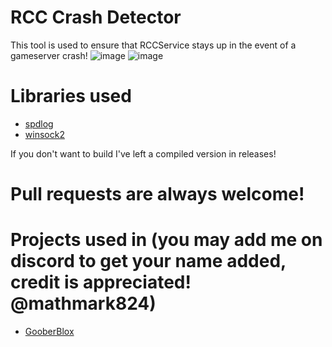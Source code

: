 # RCC Crash Detector
 This tool is used to ensure that RCCService stays up in the event of a gameserver crash!
![image](https://imgur.com/1fTBAK7.png)
![image](https://imgur.com/AVUh8iF.png)

# Libraries used

* [spdlog](https://github.com/gabime/spdlog)
* [winsock2](https://learn.microsoft.com/en-us/windows/win32/api/winsock2/)

If you don't want to build I've left a compiled version in releases!

# Pull requests are always welcome!

# Projects used in (you may add me on discord to get your name added, credit is appreciated! @mathmark824)

* [GooberBlox](https://goober.biz/register)
